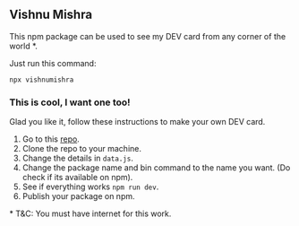## Vishnu Mishra

This npm package can be used to see my DEV card from any corner of the world *. 

Just run this command:

```
npx vishnumishra
```

### This is cool, I want one too!
Glad you like it, follow these instructions to make your own DEV card.

1. Go to this [repo](https://github.com/vishnumishra/vishnumishra).
2. Clone the repo to your machine.
3. Change the details in `data.js`.
4. Change the package name and bin command to the name you want. (Do check if its available on npm).
5. See if everything works `npm run dev`.
6. Publish your package on npm.

\* T&C: You must have internet for this work.
